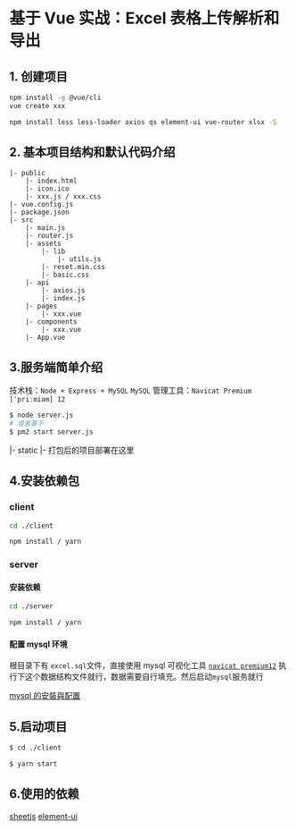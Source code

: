 # 基于 Vue 实战：Excel 表格上传解析和导出

## 1. 创建项目

```bash
npm install -g @vue/cli
vue create xxx

npm install less less-loader axios qs element-ui vue-router xlsx -S
```

## 2. 基本项目结构和默认代码介绍

```
|- public
    |- index.html
    |- icon.ico
    |- xxx.js / xxx.css
|- vue.config.js
|- package.json
|- src
    |- main.js
    |- router.js
    |- assets
        |- lib
            |- utils.js
        |- reset.min.css
        |- basic.css
    |- api
        |- axios.js
        |- index.js
    |- pages
        |- xxx.vue
    |- components
        |- xxx.vue
    |- App.vue

```

## 3.服务端简单介绍

技术栈：`Node + Express + MySQL`
`MySQL` 管理工具：`Navicat Premium [ˈpriːmiəm] 12`

```bash
$ node server.js
# 或者基于
$ pm2 start server.js
```

|- static
|- 打包后的项目部署在这里

## 4.安装依赖包

### client

```bash
cd ./client

npm install / yarn
```

### server

#### 安装依赖

```bash
cd ./server

npm install / yarn
```

#### 配置 mysql 环境

根目录下有 `excel.sql`文件，直接使用 mysql 可视化工具 [`navicat premium12`](https://www.navicat.com.cn/) 执行下这个数据结构文件就行，数据需要自行填充。然后启动`mysql`服务就行

[mysql 的安裝與配置](https://www.cnblogs.com/winton-nfs/p/11524007.html)

## 5.启动项目

```bash
$ cd ./client

$ yarn start
```

## 6.使用的依赖

[sheetjs](https://github.com/SheetJS/sheetjs)
[element-ui](https://element.eleme.cn/#/zh-CN/component/installation)
